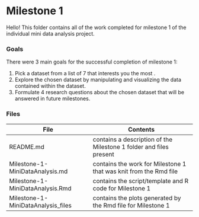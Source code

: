 # Milestone 1 

Hello! This folder contains all of the work completed for milestone 1 of the individual mini data analysis project. 

### Goals
There were 3 main goals for the successful completion of milestone 1:
1. Pick a dataset from a list of 7 that interests you the most . 
2. Explore the chosen dataset by manipulating and visualizing the data contained within the dataset.
3. Formulate 4 research questions about the chosen dataset that will be answered in future milestones.

### Files

| File                                | Contents                                                          |  
| ------------------------------------|------------------------------------------------------------------ |
| README.md                           | contains a description of the Milestone 1 folder and files present|
| Milestone-1-MiniDataAnalysis.md     | contains the work for Milestone 1 that was knit from the Rmd file |  
| Milestone-1-MiniDataAnalysis.Rmd    | contains the script/template and R code for Milestone 1           |
| Milestone-1-MiniDataAnalysis_files  | contains the plots generated by the Rmd file for Milestone 1      |